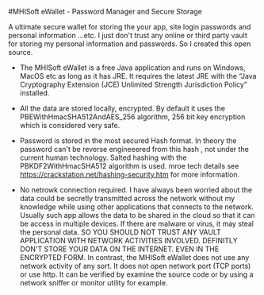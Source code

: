 #MHISoft eWallet - Password Manager and Secure Storage

A ultimate secure wallet for storing the your app, site login passwords and  personal information …etc. 
I just don't trust any online or third party vault for storing my personal information and passwords.  So I created this open source.


* The MHISoft eWallet is a free Java application and runs on Windows, MacOS etc as long as it has JRE. It requires the  latest JRE with the  “Java Cryptography Extension (JCE) Unlimited Strength Jurisdiction Policy”  installed. 

* All the data are stored locally, encrypted. By default it uses the PBEWithHmacSHA512AndAES_256 algorithm, 256 bit key encryption which is considered very safe. 
 
* Password is stored in the most secured Hash format. In theory the password can't be reverse engineeered from this hash , not under the current human technology. Salted hashing with the  PBKDF2WithHmacSHA512 algorithm is used.   mroe tech details see  https://crackstation.net/hashing-security.htm for more information.

* No netrowk connection required. 
 I have always been worried about the data could be secretly transmitted across the network without my knowledge while using other applications that connects to the network.  Usually such app allows the data to be shared in the cloud so that it can be access in  multiple devices.  If there are malware or virus, it may steal the personal data. SO YOU SHOULD NOT TRUST ANY VAULT APPLICATION WITH NETWORK ACTIVITIES INVOLVED. DEFINITLY DON'T STORE YOUR DATA ON THE INTERNET. EVEN IN THE ENCRYPTED FORM.  In contrast, the MHISoft eWallet does not use any network activity of any sort. It does not open network port (TCP ports) or use http.  It can be verified by examine the source code or  by using a network sniffer or monitor utility for example. 
 

